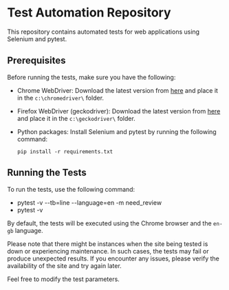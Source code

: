 # Test Automation Repository

This repository contains automated tests for web applications using Selenium and pytest.

## Prerequisites

Before running the tests, make sure you have the following:

- Chrome WebDriver: Download the latest version from [here](https://chromedriver.storage.googleapis.com/index.html?path=114.0.5735.90/) and place it in the `c:\chromedriver\` folder.
- Firefox WebDriver (geckodriver): Download the latest version from [here](https://github.com/mozilla/geckodriver/releases) and place it in the `c:\geckodriver\` folder.
- Python packages: Install Selenium and pytest by running the following command:

    ```
    pip install -r requirements.txt
    ```

## Running the Tests

To run the tests, use the following command:

- pytest -v --tb=line --language=en -m need_review
- pytest -v

By default, the tests will be executed using the Chrome browser and the `en-gb` language.

Please note that there might be instances when the site being tested is down or experiencing maintenance. In such cases, the tests may fail or produce unexpected results. If you encounter any issues, please verify the availability of the site and try again later.

Feel free to modify the test parameters.

